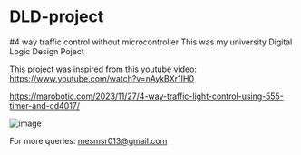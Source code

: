 # DLD-project
#4 way traffic control without microcontroller
This was my university Digital Logic Design Poject

This project was inspired from this youtube video:
https://www.youtube.com/watch?v=nAykBXr1IH0

https://marobotic.com/2023/11/27/4-way-traffic-light-control-using-555-timer-and-cd4017/

![image](https://github.com/user-attachments/assets/ab18b594-012e-4d3e-8f77-bff2aacc4a18)


For more queries: mesmsr013@gmail.com
